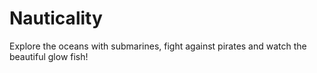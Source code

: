 # Nauticality
Explore the oceans with submarines, fight against pirates and watch the beautiful glow fish!
